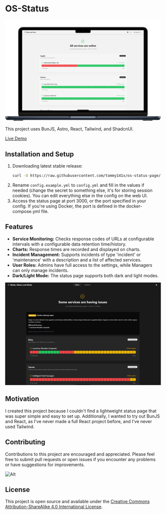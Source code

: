 # OS-Status

![Feature Mockup](mockup.png)

This project uses BunJS, Astro, React, Tailwind, and ShadcnUI.

[Live Demo](https://status.timmygstudios.com/)

## Installation and Setup

1. Downloading latest stable release:
    ```bash
    curl -O https://raw.githubusercontent.com/tommy141x/os-status-page/main/scripts/setup.sh && chmod +x setup.sh && ./setup.sh
    ```
2. Rename `config.example.yml` to `config.yml` and fill in the values if needed (change the secret to something else, it's for storing session cookies). You can edit everything else in the config on the web UI.
3. Access the status page at port 3000, or the port specified in your config. If you're using Docker, the port is defined in the docker-compose.yml file.

## Features

- **Service Monitoring:** Checks response codes of URLs at configurable intervals with a configurable data retention time/history.
- **Charts:** Response times are recorded and displayed on charts.
- **Incident Management:** Supports incidents of type 'incident' or 'maintenance' with a description and a list of affected services.
- **User Roles:** Admins have full access to the settings, while Managers can only manage incidents.
- **Dark/Light Mode:** The status page supports both dark and light modes.

![Demo Picture](demo.png)

## Motivation

I created this project because I couldn't find a lightweight status page that was super simple and easy to set up. Additionally, I wanted to try out BunJS and React, as I've never made a full React project before, and I've never used Tailwind.

## Contributing

Contributions to this project are encouraged and appreciated. Please feel free to submit pull requests or open issues if you encounter any problems or have suggestions for improvements.

![Alt](https://repobeats.axiom.co/api/embed/19f88f4c6a981fc2d81415907ca79424988ffe87.svg "Repobeats analytics image")

## License

This project is open source and available under the [Creative Commons Attribution-ShareAlike 4.0 International License](LICENSE).
